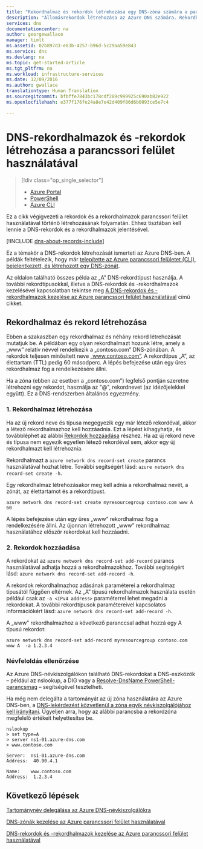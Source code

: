 ```yaml
---
title: "Rekordhalmaz és rekordok létrehozása egy DNS-zóna számára a parancssori felület használatával| Microsoft Docs"
description: "Állomásrekordok létrehozása az Azure DNS számára. Rekordhalmazok és rekordok beállítása a parancssori felület használatával"
services: dns
documentationcenter: na
author: georgewallace
manager: timlt
ms.assetid: 02b897d3-e83b-4257-b96d-5c29aa59e843
ms.service: dns
ms.devlang: na
ms.topic: get-started-article
ms.tgt_pltfrm: na
ms.workload: infrastructure-services
ms.date: 12/09/2016
ms.author: gwallace
translationtype: Human Translation
ms.sourcegitcommit: bfbffe7843bc178cdf289c999925c690ab82e922
ms.openlocfilehash: e377f176fe24a8e7e42d409f86d6b0093ce5e7c4

---
```


# <a name="create-dns-record-sets-and-records-by-using-cli"></a>DNS-rekordhalmazok és -rekordok létrehozása a parancssori felület használatával

> [!div class="op_single_selector"]
> * [Azure Portal](dns-getstarted-create-recordset-portal.md)
> * [PowerShell](dns-getstarted-create-recordset.md)
> * [Azure CLI](dns-getstarted-create-recordset-cli.md)

Ez a cikk végigvezeti a rekordok és a rekordhalmazok parancssori felület használatával történő létrehozásának folyamatán. Ehhez tisztában kell lennie a DNS-rekordok és a rekordhalmazok jelentésével.

[!INCLUDE [dns-about-records-include](../../includes/dns-about-records-include.md)]

Ez a témakör a DNS-rekordok létrehozását ismerteti az Azure DNS-ben. A példák feltételezik, hogy már [telepítette az Azure parancssori felületet (CLI), bejelentkezett, és létrehozott egy DNS-zónát](dns-getstarted-create-dnszone-cli.md).

Az oldalon található összes példa az „A” DNS-rekordtípust használja. A további rekordtípusokkal, illetve a DNS-rekordok és -rekordhalmazok kezelésével kapcsolatban tekintse meg [A DNS-rekordok és -rekordhalmazok kezelése az Azure parancssori felület használatával](dns-operations-recordsets-cli.md) című cikket.

## <a name="create-a-record-set-and-record"></a>Rekordhalmaz és rekord létrehozása

Ebben a szakaszban egy rekordhalmaz és néhány rekord létrehozását mutatjuk be. A példában egy olyan rekordhalmazt hozunk létre, amely a „www” relatív névvel rendelkezik a „contoso.com” DNS-zónában. A rekordok teljesen minősített neve „www.contoso.com”. A rekordtípus „A”, az élettartam (TTL) pedig 60 másodperc. A lépés befejezése után egy üres rekordhalmaz fog a rendelkezésére állni.

Ha a zóna (ebben az esetben a „contoso.com”) legfelső pontján szeretne létrehozni egy rekordot, használja az "@", rekordnevet (az idézőjelekkel együtt). Ez a DNS-rendszerben általános egyezmény.

### <a name="1-create-a-record-set"></a>1. Rekordhalmaz létrehozása

Ha az új rekord neve és típusa megegyezik egy már létező rekordéval, akkor a létező rekordhalmazhoz kell hozzáadnia. Ezt a lépést kihagyhatja, és továbbléphet az alábbi [Rekordok hozzáadása](#add-records) részhez. Ha az új rekord neve és típusa nem egyezik egyetlen létező rekordéval sem, akkor egy új rekordhalmazt kell létrehoznia.

Rekordhalmazt a `azure network dns record-set create` parancs használatával hozhat létre. További segítségért lásd: `azure network dns record-set create -h`.  

Egy rekordhalmaz létrehozásakor meg kell adnia a rekordhalmaz nevét, a zónát, az élettartamot és a rekordtípust. 

```azurecli
azure network dns record-set create myresourcegroup contoso.com www A 60
```

A lépés befejezése után egy üres „www” rekordhalmaz fog a rendelkezésére állni. Az újonnan létrehozott „www” rekordhalmaz használatához először rekordokat kell hozzáadni.

### <a name="2-add-records"></a>2. Rekordok hozzáadása

A rekordokat az `azure network dns record-set add-record` parancs használatával adhatja hozzá a rekordhalmazokhoz. További segítségért lásd: `azure network dns record-set add-record -h`.

A rekordok rekordhalmazhoz adásának paraméterei a rekordhalmaz típusától függően eltérnek. Az „A” típusú rekordhalmazok használata esetén például csak az `-a <IPv4 address>` paraméterrel lehet megadni a rekordokat. A további rekordtípusok paramétereivel kapcsolatos információkért lásd: `azure network dns record-set add-record -h`.

A „www” rekordhalmazhoz a következő paranccsal adhat hozzá egy A típusú rekordot:

```azurecli
azure network dns record-set add-record myresourcegroup contoso.com  www A  -a 1.2.3.4
```

### <a name="verify-name-resolution"></a>Névfeloldás ellenőrzése

Az Azure DNS-névkiszolgálókon található DNS-rekordokat a DNS-eszközök – például az nslookup, a DIG vagy a [Resolve-DnsName PowerShell-parancsmag](https://technet.microsoft.com/library/jj590781.aspx) – segítségével tesztelheti.

Ha még nem delegálta a tartományát az új zóna használatára az Azure DNS-ben, a [DNS-lekérdezést közvetlenül a zóna egyik névkiszolgálójához kell irányítani](dns-getstarted-create-dnszone.md#test-name-servers). Ügyeljen arra, hogy az alábbi parancsba a rekordzóna megfelelő értékeit helyettesítse be.

    nslookup
    > set type=A
    > server ns1-01.azure-dns.com
    > www.contoso.com

    Server:  ns1-01.azure-dns.com
    Address:  40.90.4.1

    Name:    www.contoso.com
    Address:  1.2.3.4

## <a name="next-steps"></a>Következő lépések

[Tartománynév delegálása az Azure DNS-névkiszolgálókra](dns-domain-delegation.md)

[DNS-zónák kezelése az Azure parancssori felület használatával](dns-operations-dnszones-cli.md)

[DNS-rekordok és -rekordhalmazok kezelése az Azure parancssori felület használatával](dns-operations-recordsets-cli.md)




<!--HONumber=Dec16_HO2-->


